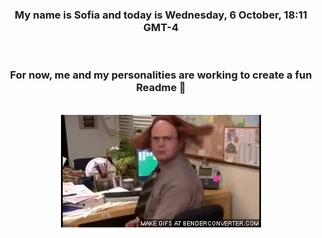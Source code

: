 


<div align="center">
<h3 >My name is Sofia and today is Wednesday, 6 October, 18:11 GMT-4</h3><br>
<h3 >For now, me and my personalities are working to create a fun Readme 👋
</h3><br>
<img src='img/dwight.gif' alt='working...'/>
</div>
